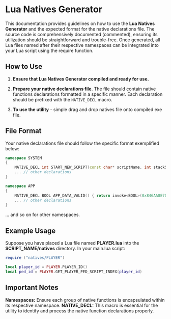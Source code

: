 # Lua Natives Generator

This documentation provides guidelines on how to use the **Lua Natives Generator** and the expected format for the native declarations file. The source code is comprehensively documented (commented), ensuring its utilization should be straightforward and trouble-free. Once generated, all Lua files named after their respective namespaces can be integrated into your Lua script using the require function.

## How to Use

1. **Ensure that Lua Natives Generator compiled and ready for use.**

2. **Prepare your native declarations file**. The file should contain native functions declarations formatted in a specific manner. Each declaration should be prefixed with the `NATIVE_DECL` macro.

3. **To use the utility** - simple drag and drop natives file onto compiled exe file.

## File Format

Your native declarations file should follow the specific format exemplified below:

```cpp
namespace SYSTEM
{
	NATIVE_DECL int START_NEW_SCRIPT(const char* scriptName, int stackSize) { return invoke<int>(0xE81651AD79516E48, scriptName, stackSize); } // 0xE81651AD79516E48 0x3F166D0E b323
    ... // other declarations
}

namespace APP
{
	NATIVE_DECL BOOL APP_DATA_VALID() { return invoke<BOOL>(0x846AA8E7D55EE5B6); } // 0x846AA8E7D55EE5B6 0x72BDE002 b323
    ... // other declarations
}
```

... and so on for other namespaces.

## Example Usage
Suppose you have placed a Lua file named **PLAYER.lua** into the **SCRIPT_NAME/natives** directory. In your main.lua script:

```lua
require ("natives/PLAYER")

local player_id = PLAYER.PLAYER_ID()
local ped_id = PLAYER.GET_PLAYER_PED_SCRIPT_INDEX(player_id)
```

## Important Notes
**Namespaces:** Ensure each group of native functions is encapsulated within its respective namespace.
**NATIVE_DECL:** This macro is essential for the utility to identify and process the native function declarations properly.
